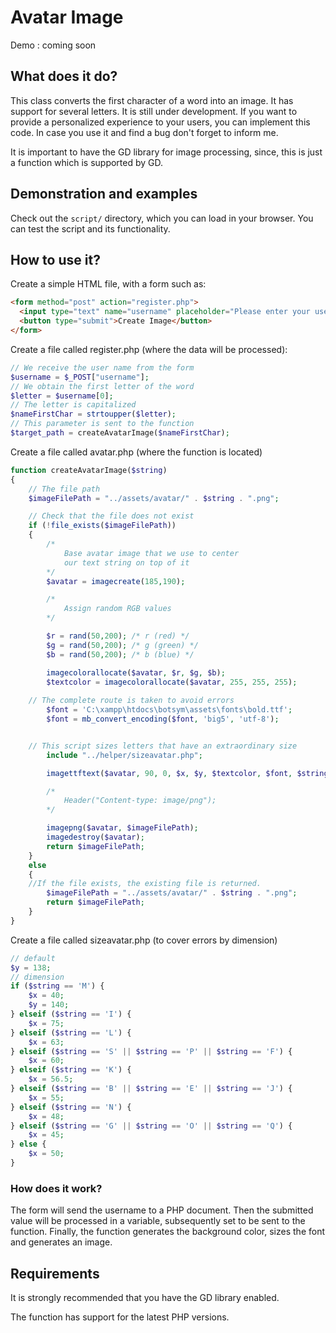# Avatar Image

Demo : coming soon

## What does it do?

This class converts the first character of a word into an image. It has support for several letters. It is still under development. If you want to provide a personalized experience to your users, you can implement this code. In case you use it and find a bug don't forget to inform me.  

It is important to have the GD library for image processing, since, this is just a function which is supported by GD.

## Demonstration and examples

Check out the `script/` directory, which you can load in your browser. You can test the script and its functionality.

## How to use it?

Create a simple HTML file, with a form such as:
```html
<form method="post" action="register.php">
  <input type="text" name="username" placeholder="Please enter your username">
  <button type="submit">Create Image</button>
</form>
```
Create a file called register.php (where the data will be processed):
```php
// We receive the user name from the form
$username = $_POST["username"];
// We obtain the first letter of the word
$letter = $username[0];
// The letter is capitalized
$nameFirstChar = strtoupper($letter);
// This parameter is sent to the function
$target_path = createAvatarImage($nameFirstChar);
```
Create a file called avatar.php (where the function is located)
```php
function createAvatarImage($string)
{
    // The file path
    $imageFilePath = "../assets/avatar/" . $string . ".png";

    // Check that the file does not exist
    if (!file_exists($imageFilePath))
    {
        /*
            Base avatar image that we use to center
            our text string on top of it
        */
        $avatar = imagecreate(185,190);

        /*
            Assign random RGB values
        */

        $r = rand(50,200); /* r (red) */
        $g = rand(50,200); /* g (green) */
        $b = rand(50,200); /* b (blue) */

        imagecolorallocate($avatar, $r, $g, $b);
        $textcolor = imagecolorallocate($avatar, 255, 255, 255);
	
	// The complete route is taken to avoid errors
        $font = 'C:\xampp\htdocs\botsym\assets\fonts\bold.ttf';
        $font = mb_convert_encoding($font, 'big5', 'utf-8');


	// This script sizes letters that have an extraordinary size
        include "../helper/sizeavatar.php";

        imagettftext($avatar, 90, 0, $x, $y, $textcolor, $font, $string);

        /*
            Header("Content-type: image/png");
        */

        imagepng($avatar, $imageFilePath);
        imagedestroy($avatar);
        return $imageFilePath;
    } 
    else 
    {
	//If the file exists, the existing file is returned.
        $imageFilePath = "../assets/avatar/" . $string . ".png";
        return $imageFilePath;
    }
}
```
Create a file called sizeavatar.php (to cover errors by dimension)
```php
// default
$y = 138;
// dimension
if ($string == 'M') {
    $x = 40;
    $y = 140;
} elseif ($string == 'I') {
    $x = 75;
} elseif ($string == 'L') {
    $x = 63;
} elseif ($string == 'S' || $string == 'P' || $string == 'F') {
    $x = 60;
} elseif ($string == 'K') {
    $x = 56.5;
} elseif ($string == 'B' || $string == 'E' || $string == 'J') {
    $x = 55;
} elseif ($string == 'N') {
    $x = 48;
} elseif ($string == 'G' || $string == 'O' || $string == 'Q') {
    $x = 45;
} else {
    $x = 50;
}
```
### How does it work?

The form will send the username to a PHP document. Then the submitted value will be processed in a variable, subsequently set to be sent to the function. Finally, the function generates the background color, sizes the font and generates an image.

## Requirements

It is strongly recommended that you have the GD library enabled.

The function has support for the latest PHP versions.
